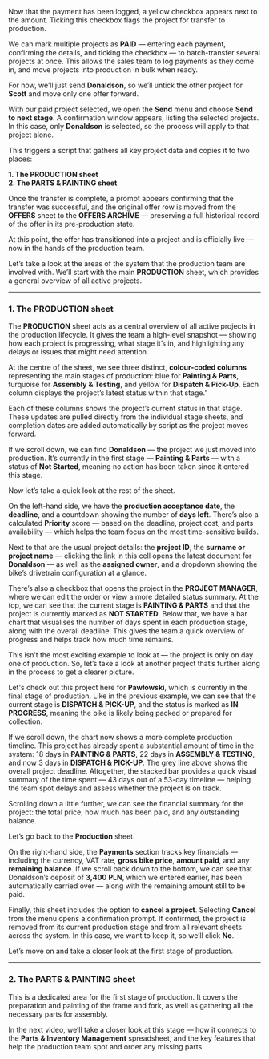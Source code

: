 Now that the payment has been logged, a yellow checkbox appears next to the amount. Ticking this checkbox flags the project for transfer to production.

We can mark multiple projects as **PAID** — entering each payment, confirming the details, and ticking the checkbox — to batch-transfer several projects at once. This allows the sales team to log payments as they come in, and move projects into production in bulk when ready.

For now, we’ll just send **Donaldson**, so we’ll untick the other project for **Scott** and move only one offer forward.

With our paid project selected, we open the **Send** menu and choose **Send to next stage**. A confirmation window appears, listing the selected projects. In this case, only **Donaldson** is selected, so the process will apply to that project alone.

This triggers a script that gathers all key project data and copies it to two places:

**1. The PRODUCTION sheet**  
**2. The PARTS & PAINTING sheet**

Once the transfer is complete, a prompt appears confirming that the transfer was successful, and the original offer row is moved from the **OFFERS** sheet to the **OFFERS ARCHIVE** — preserving a full historical record of the offer in its pre-production state.

At this point, the offer has transitioned into a project and is officially live — now in the hands of the production team.

Let’s take a look at the areas of the system that the production team are involved with. We’ll start with the main **PRODUCTION** sheet, which provides a general overview of all active projects.

---

### 1. The **PRODUCTION** sheet

The **PRODUCTION** sheet acts as a central overview of all active projects in the production lifecycle. It gives the team a high-level snapshot — showing how each project is progressing, what stage it’s in, and highlighting any delays or issues that might need attention.

At the centre of the sheet, we see three distinct, **colour-coded columns** representing the main stages of production: blue for **Painting & Parts**, turquoise for **Assembly & Testing**, and yellow for **Dispatch & Pick-Up**. Each column displays the project’s latest status within that stage.”

Each of these columns shows the project’s current status in that stage. These updates are pulled directly from the individual stage sheets, and completion dates are added automatically by script as the project moves forward.

If we scroll down, we can find **Donaldson** — the project we just moved into production. It’s currently in the first stage — **Painting & Parts** — with a status of **Not Started**, meaning no action has been taken since it entered this stage.

Now let’s take a quick look at the rest of the sheet.

On the left-hand side, we have the **production acceptance date**, the **deadline**, and a countdown showing the number of **days left**. There’s also a calculated **Priority** score — based on the deadline, project cost, and parts availability — which helps the team focus on the most time-sensitive builds.

Next to that are the usual project details: the **project ID**, the **surname or project name** — clicking the link in this cell opens the latest document for **Donaldson** — as well as the **assigned owner**, and a dropdown showing the bike’s drivetrain configuration at a glance.

There’s also a checkbox that opens the project in the **PROJECT MANAGER**, where we can edit the order or view a more detailed status summary. At the top, we can see that the current stage is **PAINTING & PARTS** and that the project is currently marked as **NOT STARTED**. Below that, we have a bar chart that visualises the number of days spent in each production stage, along with the overall deadline. This gives the team a quick overview of progress and helps track how much time remains.

This isn’t the most exciting example to look at — the project is only on day one of production. So, let’s take a look at another project that’s further along in the process to get a clearer picture.

Let's check out this project here for **Pawłowski**, which is currently in the final stage of production. Like in the previous example, we can see that the current stage is **DISPATCH & PICK-UP**, and the status is marked as **IN PROGRESS**, meaning the bike is likely being packed or prepared for collection.

If we scroll down, the chart now shows a more complete production timeline. This project has already spent a substantial amount of time in the system: 18 days in **PAINTING & PARTS**, 22 days in **ASSEMBLY & TESTING**, and now 3 days in **DISPATCH & PICK-UP**. The grey line above shows the overall project deadline. Altogether, the stacked bar provides a quick visual summary of the time spent — 43 days out of a 53-day timeline — helping the team spot delays and assess whether the project is on track.

Scrolling down a little further, we can see the financial summary for the project: the total price, how much has been paid, and any outstanding balance.

Let’s go back to the **Production** sheet.

On the right-hand side, the **Payments** section tracks key financials — including the currency, VAT rate, **gross bike price**, **amount paid**, and any **remaining balance**. If we scroll back down to the bottom, we can see that Donaldson’s deposit of **3,400 PLN**, which we entered earlier, has been automatically carried over — along with the remaining amount still to be paid.

Finally, this sheet includes the option to **cancel a project**. Selecting **Cancel** from the menu opens a confirmation prompt. If confirmed, the project is removed from its current production stage and from all relevant sheets across the system. In this case, we want to keep it, so we’ll click **No**.

Let’s move on and take a closer look at the first stage of production.

---

### 2. The **PARTS & PAINTING** sheet

This is a dedicated area for the first stage of production. It covers the preparation and painting of the frame and fork, as well as gathering all the necessary parts for assembly.

In the next video, we’ll take a closer look at this stage — how it connects to the **Parts & Inventory Management** spreadsheet, and the key features that help the production team spot and order any missing parts.
